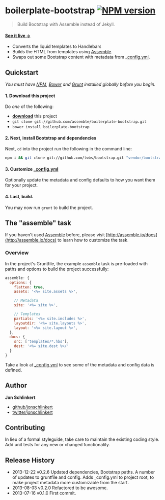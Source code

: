 # boilerplate-bootstrap [![NPM version](https://badge.fury.io/js/boilerplate-bootstrap.png)](http://badge.fury.io/js/boilerplate-bootstrap)

> Build Bootstrap with Assemble instead of Jekyll.

#### [See it live →](http://assemble.github.io/boilerplate-bootstrap/)

* Converts the liquid templates to Handlebars
* Builds the HTML from templates using [Assemble][assemble].
* Swaps out some Bootstrap content with metadata from [_config.yml](./_config.yml).

## Quickstart
_You must have [NPM](npmjs.org), [Bower][bower] and [Grunt][grunt] installed globally before you begin._

#### 1. Download this project
Do _one_ of the following:

* **[download][download]** this project
* `git clone git://github.com/assemble/boilerplate-bootstrap.git`
* `bower install boilerplate-bootstrap`

#### 2. Next, install Bootstrap and dependencies
Next, `cd` into the project run the following in the command line:

```bash
npm i && git clone git://github.com/twbs/bootstrap.git "vendor/bootstrap" && cd vendor/bootstrap && npm i
```

#### 3. Customize [_config.yml](./_config.yml)
Optionally update the metadata and config defaults to how you want them for your project.


#### 4. Last, build.
You may now run `grunt` to build the project.


## The "assemble" task
If you haven't used [Assemble][assemble] before, please visit [http://assemble.io/docs](http://assemble.io/docs) to learn how to customize the task.

### Overview
In the project's Gruntfile, the example `assemble` task is pre-loaded with paths and options to build the project successfully:

```js
assemble: {
  options: {
    flatten: true,
    assets: '<%= site.assets %>',

    // Metadata
    site: '<%= site %>',

    // Templates
    partials: '<%= site.includes %>',
    layoutdir: '<%= site.layouts %>',
    layout: '<%= site.layout %>',
  },
  docs: {
    src: ['templates/*.hbs'],
    dest: '<%= site.dest %>/'
  }
}
```

Take a look at [_config.yml](./_config.yml) to see some of the metadata and config data is defined.



## Author


**Jon Schlinkert**

+ [github/jonschlinkert](https://github.com/jonschlinkert)
+ [twitter/jonschlinkert](http://twitter.com/jonschlinkert)

## Contributing
In lieu of a formal styleguide, take care to maintain the existing coding style. Add unit tests for any new or changed functionality.


## Release History
* 2013-12-22    v0.2.6    Updated dependencies, Bootstrap paths. A number of updates to gruntfile and config. Adds _config.yml to project root, to make project metadata more customizable from the start.
* 2013-08-03    v0.2.0    Refactored to be awesome.
* 2013-07-16    v0.1.0    First commit.


[download]: https://github.com/assemble/boilerplate-bootstrap/archive/master.zip "Download boilerplate-bootstrap"
[helpers]: https://github.com/assemble/handlebars-helpers "Handlebars Helpers"
[assemble]: https://github.com/assemble/assemble/ "Assemble"
[assemble-boilerplates]: https://github.com/assemble/assemble-boilerplates "Assemble Boilerplates"

[bower]: https://github.com/bower/bower
[grunt]: http://gruntjs.com
[gruntfile]: http://gruntjs.com/sample-gruntfile
[configuring tasks]: http://gruntjs.com/configuring-tasks
[tasks-and-targets]: http://gruntjs.com/configuring-tasks#task-configuration-and-targets
[files-object]: http://gruntjs.com/configuring-tasks#building-the-files-object-dynamically
